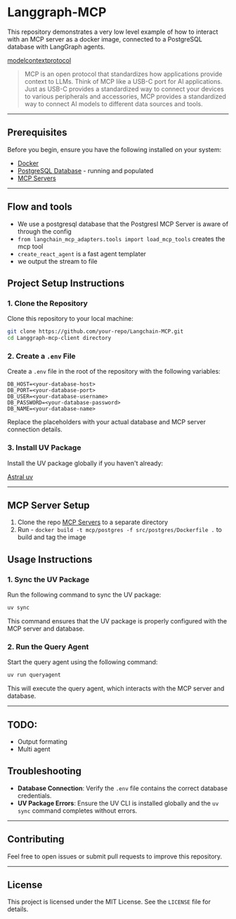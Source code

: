 # Langgraph-MCP

This repository demonstrates a very low level example of how to interact with an MCP server as a docker image, connected to a PostgreSQL database with LangGraph agents.

[modelcontextprotocol](https://modelcontextprotocol.io/introduction)
>MCP is an open protocol that standardizes how applications provide context to LLMs. Think of MCP like a USB-C port for AI applications. Just as USB-C provides a standardized way to connect your devices to various peripherals and accessories, MCP provides a standardized way to connect AI models to different data sources and tools.

---

## Prerequisites

Before you begin, ensure you have the following installed on your system:

- [Docker](https://www.docker.com/)
- [PostgreSQL Database](https://www.postgresql.org/) - running and populated
- [MCP Servers](https://github.com/modelcontextprotocol/servers)

---

## Flow and tools
- We use a postgresql database that the Postgresl MCP Server is aware of through the config
- `from langchain_mcp_adapters.tools import load_mcp_tools` creates the mcp tool 
- `create_react_agent` is a fast agent templater
- we output the stream to file 

## Project Setup Instructions

### 1. Clone the Repository
Clone this repository to your local machine:
```bash
git clone https://github.com/your-repo/Langchain-MCP.git
cd Langgraph-mcp-client directory
```

### 2. Create a `.env` File
Create a `.env` file in the root of the repository with the following variables:
```
DB_HOST=<your-database-host>
DB_PORT=<your-database-port>
DB_USER=<your-database-username>
DB_PASSWORD=<your-database-password>
DB_NAME=<your-database-name>
```

Replace the placeholders with your actual database and MCP server connection details.

### 3. Install UV Package
Install the UV package globally if you haven't already:

[Astral uv](https://docs.astral.sh/uv/)

---

## MCP Server Setup

1. Clone the repo [MCP Servers](https://github.com/modelcontextprotocol/servers) to a separate directory
2. Run - `docker build -t mcp/postgres -f src/postgres/Dockerfile .` to build and tag the image


## Usage Instructions

### 1. Sync the UV Package
Run the following command to sync the UV package:
```bash
uv sync
```

This command ensures that the UV package is properly configured with the MCP server and database.

### 2. Run the Query Agent
Start the query agent using the following command:
```bash
uv run queryagent
```

This will execute the query agent, which interacts with the MCP server and database.

---

## TODO:
- Output formating 
- Multi agent 

## Troubleshooting

- **Database Connection**: Verify the `.env` file contains the correct database credentials.
- **UV Package Errors**: Ensure the UV CLI is installed globally and the `uv sync` command completes without errors.

---

## Contributing

Feel free to open issues or submit pull requests to improve this repository.

---

## License

This project is licensed under the MIT License. See the `LICENSE` file for details.

